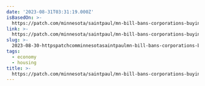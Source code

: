 ```yaml
---
date: '2023-08-31T03:31:19.000Z'
isBasedOn: >-
  https://patch.com/minnesota/saintpaul/mn-bill-bans-corporations-buying-homes-rent-out
link: >-
  https://patch.com/minnesota/saintpaul/mn-bill-bans-corporations-buying-homes-rent-out
slug: >-
  2023-08-30-httpspatchcomminnesotasaintpaulmn-bill-bans-corporations-buying-homes-rent-out
tags:
  - economy
  - housing
title: >-
  https://patch.com/minnesota/saintpaul/mn-bill-bans-corporations-buying-homes-rent-out
---
```


